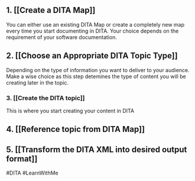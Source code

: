 ## 1. [[Create a DITA Map]]

You can either use an existing DITA Map or create a completely new map every time you start documenting in DITA. Your choice depends on the requirement of your software documentation. 

## 2. [[Choose an Appropriate DITA Topic Type]]

Depending  on the type of information you want to deliver to your audience. Make a wise choice as this step detemines the type of content you will be creating later in the topic. 

### 3. [[Create the DITA topic]]

This is where you start creating your content in DITA

## 4. [[Reference topic from DITA Map]]

## 5. [[Transform the DITA XML into desired output format]]


#DITA #LearnWithMe 